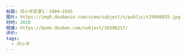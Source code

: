 ```yaml
---
标题: 邓小平实录1：1904—1945
图片: https://img9.doubanio.com/view/subject/s/public/s29940835.jpg
时时: 2018
链接: https://book.douban.com/subject/30396217/
评价: 
tags:
  - 邓小平
---
```


